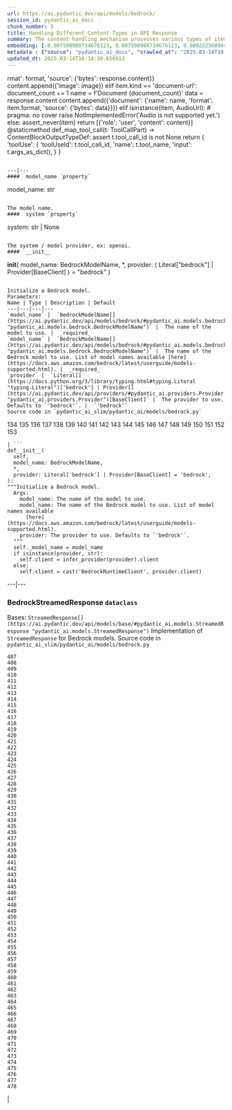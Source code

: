 ```yaml
---
url: https://ai.pydantic.dev/api/models/bedrock/
session_id: pydantic_ai_docs
chunk_number: 5
title: Handling Different Content Types in API Response
summary: The content handling mechanism processes various types of items in an API response, collecting images and documents while noting unsupported audio formats. Document names are dynamically assigned, and the output summarizes tool use with identifiers and input arguments.
embedding: [-0.007590980734676123, 0.007590980734676123, 0.009222568944096565, -0.00730750011280179, -0.003644300624728203, 0.003930930979549885, -0.01591271162033081, -0.020990164950489998, -0.0064759571105241776, -0.038074593991041183, 0.024757307022809982, -0.05699850246310234, 0.013292090967297554, -0.05689770728349686, 0.02264065109193325, 0.022124087437987328, 0.00010886442760238424, 0.02204849198460579, -0.005301087629050016, 0.030666302889585495, 0.05553700029850006, -0.01850813440978527, 0.0001711711083771661, -0.006249172613024712, 0.020398003980517387, 0.015673328191041946, -0.0021670518908649683, 0.0012803873978555202, -0.006208225153386593, -0.039057329297065735, 0.014589802362024784, -0.026987353339791298, -0.016353681683540344, -0.06188696622848511, -0.015496940352022648, -0.06113101914525032, -0.0009291864698752761, -0.007313799578696489, 0.00738939456641674, 0.013115703128278255, -0.008617810904979706, -0.05966951698064804, 0.01235975418239832, 0.052110034972429276, -0.033463310450315475, 0.010545479133725166, -0.033337321132421494, 0.04034243896603584, 0.025525854900479317, 0.030515111982822418, 0.0014174031093716621, 0.05447867512702942, -0.014035440050065517, -0.05067373439669609, 0.018898706883192062, -0.01912549138069153, -0.03623512014746666, 0.03011194057762623, -0.022401267662644386, -0.0077421702444553375, 0.014992974698543549, 0.017613595351576805, -0.030993880704045296, 0.015181961469352245, -0.024228142574429512, -0.015144163742661476, -0.06012308597564697, 0.0029434736352413893, -0.018130159005522728, 0.02483290061354637, -0.015383548103272915, 0.04077081009745598, -0.05609136447310448, -0.005197144579142332, -0.034798819571733475, -0.037797413766384125, 0.015622931532561779, 0.05674652010202408, -0.011943982914090157, -0.01917588897049427, 0.003852186491712928, 0.02397616021335125, 0.0005921595147810876, -0.04480253532528877, 0.024404531344771385, 0.013103104196488857, -0.05226122587919235, -0.027415724471211433, -0.008246135897934437, -6.432450754800811e-05, -0.03641150891780853, -0.03809979557991028, -0.04344182834029198, 0.02890242263674736, 0.04273627698421478, -0.01201957743614912, -0.003348221071064472, -0.005272739566862583, 0.018079763278365135, 0.01365746557712555, 0.0359579399228096, -0.011704599484801292, -0.02950718253850937, 0.0028883523773401976, 0.032656967639923096, -0.02264065109193325, 0.056595329195261, 0.0028285065200179815, -0.022224880754947662, -0.0392841137945652, -0.0899074524641037, 0.02655898407101631, 0.02655898407101631, -0.025740038603544235, -0.05800643190741539, -0.023472193628549576, -0.029255198314785957, 0.01944047026336193, -0.04369381070137024, -0.009695037268102169, -0.05518422648310661, 0.006784636061638594, 0.028524449095129967, -0.007502786815166473, 0.010558078065514565, 0.005902696400880814, -6.3610882534703705e-06, -0.04203072562813759, -0.06576750427484512, -0.033664897084236145, 0.009751733392477036, 0.0206499882042408, 0.01705923303961754, -0.044651344418525696, -0.03318613022565842, -0.018193155527114868, -0.04722157120704651, 0.010828959755599499, -0.021002763882279396, 0.025727439671754837, 0.0035435075405985117, 0.0003161596250720322, -0.00869340542703867, 0.02337140217423439, -0.020498797297477722, 0.030313527211546898, -0.014111034572124481, -0.025387262925505638, -0.017651392146945, 0.02005782723426819, -0.007452390156686306, 0.045785266906023026, 0.004727826453745365, -0.022930432111024857, -0.016089100390672684, -0.04815390706062317, 0.024795103818178177, 0.06486036628484726, 0.03144744783639908, -0.039712484925985336, 0.017941173166036606, 0.04759954288601875, -0.015358349308371544, 0.020549194887280464, -0.058107227087020874, -0.006797234993427992, -0.0006697229691781104, -0.01511896587908268, -0.07463729381561279, -0.021330341696739197, 0.019213685765862465, 0.04470174387097359, -0.017752185463905334, -0.029582776129245758, 0.02203589305281639, -0.013808655552566051, -0.05276519060134888, -0.03888094052672386, 0.007137411739677191, -0.03522719070315361, 0.00772327184677124, 0.0016174144111573696, -0.06430599838495255, 0.0051782457157969475, -0.0269621554762125, 0.004639632534235716, 0.004690029192715883, -0.0026867662090808153, 0.04676800221204758, 0.0031781326979398727, -0.03290895000100136, 0.0426102839410305, 0.009770631790161133, 0.011937683448195457, 0.0312962606549263, -0.01222116407006979, 0.04379460588097572, -0.040846407413482666, 0.03920851647853851, 0.03288375213742256, -0.0001568986481288448, 0.0025828233920037746, -0.0054806252010166645, -0.039989665150642395, 0.02217448316514492, -0.018344344571232796, -0.06213894858956337, 0.054781053215265274, -0.0546298623085022, 0.01398504339158535, 0.0426354855298996, -0.025740038603544235, -0.017726987600326538, -0.019138090312480927, -0.02484550140798092, 0.022892633453011513, -0.013090504333376884, -0.009272965602576733, 0.01624028943479061, 0.032732561230659485, -0.03096868097782135, 0.039662085473537445, 0.02430373802781105, 0.014627599157392979, 0.014161431230604649, -0.0024048604536801577, -0.026080215349793434, -0.07247024029493332, 0.015811918303370476, -0.01331728883087635, 0.023824971169233322, 0.016819849610328674, 0.0012567640515044332, -0.02970876730978489, -0.012964513152837753, -0.015005573630332947, 0.01717262528836727, 0.016895445063710213, 0.05488184466958046, -0.019087694585323334, -0.005439677741378546, -0.025538453832268715, -0.04067001864314079, 0.03830137848854065, 0.06798495352268219, 0.004916813690215349, 0.007792566902935505, -0.06556591391563416, -0.01611429825425148, 0.04482773318886757, 0.05689770728349686, -0.06365084648132324, 0.027718104422092438, -0.0014024415286257863, -0.02058699168264866, 0.0049609108828008175, 0.004381350241601467, -0.02316981554031372, -0.03575635328888893, -0.025878630578517914, -0.03608393296599388, 0.009802129119634628, -0.07272222638130188, -0.03361450135707855, -0.005061703734099865, -0.030464716255664825, -0.012769226916134357, -0.014526806771755219, -0.0016709606861695647, -0.03429485484957695, 0.020221617072820663, 0.037923406809568405, 0.02383757010102272, -0.04576006904244423, -0.01791597530245781, 0.019957035779953003, 0.010696668177843094, 0.006457058247178793, 0.012397551909089088, 0.007880761288106441, 0.02442972920835018, 0.011068343184888363, 0.014627599157392979, 0.039057329297065735, -0.04885945841670036, 0.008239836432039738, -0.024454927071928978, 0.022476863116025925, -0.018432538956403732, -0.003075764514505863, 0.04366861283779144, 0.007446090690791607, 0.019163290038704872, -0.024870699271559715, 0.0049924086779356, -0.043315839022397995, 0.03202700987458229, -0.01685764640569687, 0.013115703128278255, 0.01872231997549534, 0.026281801983714104, 0.017097029834985733, 0.007338997907936573, 0.020070428028702736, -0.010709267109632492, -0.0020394856110215187, 0.024555720388889313, -0.025614047423005104, 0.03255617246031761, -0.023346202448010445, -0.007345297373831272, 0.00855481531471014, -0.03270736336708069, -0.03023793175816536, -0.009814728982746601, -0.0006535802967846394, 0.042459096759557724, -0.012731429189443588, 0.022678449749946594, 0.005439677741378546, -0.04450015723705292, -0.03547917306423187, 0.01685764640569687, -0.013392884284257889, 0.019402673467993736, 0.029204802587628365, 0.01111873984336853, -0.018230952322483063, -0.051454879343509674, -0.04548288881778717, 0.007918558083474636, -0.036008335649967194, -0.009965918026864529, 0.002217448316514492, 0.04276147484779358, -0.031145069748163223, 0.011566008441150188, -0.0033891682978719473, -0.006721640471369028, 0.04255988821387291, -0.027718104422092438, -0.03741944208741188, -0.03943530097603798, 0.02277924120426178, -0.033463310450315475, 0.023258009925484657, 0.001258338917978108, 0.059266347438097, -0.029280398041009903, 0.03056550957262516, 0.018495535477995872, -0.015761522576212883, 0.019087694585323334, 0.009846226312220097, -0.03442084416747093, -0.02197289653122425, 0.036260318011045456, -0.02776850014925003, -0.01678205281496048, 0.0078114657662808895, -0.04966580122709274, 0.07146231085062027, -0.02337140217423439, -0.019604258239269257, -0.009014683775603771, 0.030313527211546898, -0.010999048128724098, -0.014602401293814182, -0.0312962606549263, -0.026256604120135307, -0.0011189609067514539, 0.040922001004219055, -0.03237978368997574, -0.031019078567624092, -0.01477878913283348, -0.032808154821395874, 0.01418663002550602, 0.025651846081018448, -0.013455879874527454, -0.0023465894628316164, 0.03744463995099068, 0.02756691537797451, 0.04734756052494049, -0.016429277136921883, 0.006734239403158426, 0.022010695189237595, 0.003134035738185048, 0.010003715753555298, -0.041854336857795715, 0.017008837312459946, 0.028121275827288628, -0.008951687254011631, -0.012699930928647518, -0.012580239214003086, 0.04399619251489639, 0.019692452624440193, 0.02385016903281212, 0.012788125313818455, 0.04162755236029625, 0.019553862512111664, 0.005241241306066513, 0.0038773848209530115, 0.04407178610563278, 0.00353090837597847, 0.0003653750172816217, 0.018621526658535004, 0.04893505200743675, 0.01712222956120968, -0.022728845477104187, -0.012756627053022385, 0.03308533877134323, -0.04487812891602516, 0.020486198365688324, -0.009241468273103237, 0.016215091571211815, -0.035201992839574814, 0.022275276482105255, -0.006057035643607378, -0.020083026960492134, 0.0412999764084816, -0.0003175376623403281, -0.08375906944274902, -0.014841784723103046, -0.02671017311513424, -0.03535318374633789, 0.059568725526332855, 0.016404077410697937, -0.060778241604566574, 0.02809607796370983, -0.045457690954208374, 0.05006897449493408, -0.01957906037569046, 0.08229757100343704, -0.012233763001859188, 0.04009045660495758, 0.0001769785158103332, -0.07564522325992584, 0.01498037576675415, -0.014829185791313648, -0.0019103443482890725, 0.027592113241553307, -0.0024710060097277164, -0.032203398644924164, 0.012586538679897785, -0.056242551654577255, -0.028222069144248962, 0.02877643145620823, -0.004255359061062336, -0.028121275827288628, -0.05513383075594902, 0.020259413868188858, -0.023081621155142784, -0.005008157342672348, -0.0001686119067016989, -0.009449353441596031, -0.019818443804979324, 0.03668868914246559, 0.030489914119243622, -0.006157828960567713, -0.03437044844031334, -0.008668207563459873, -0.013720461167395115, -0.0032820755150169134, 0.003348221071064472, -0.006107432302087545, -0.03442084416747093, 0.0030978131107985973, 0.0346476286649704, 0.013695263303816319, -0.049388621002435684, 0.030212733894586563, 0.029733967036008835, -0.010772263631224632, 0.00033446773886680603, 0.004003376234322786, -0.03620992228388786, -0.003760842839255929, -0.0053514838218688965, -0.011446316726505756, 0.04782632738351822, 0.02251465991139412, -0.04974139854311943, -0.027818897739052773, 0.021607521921396255, -0.012655834667384624, 0.09363679587841034, -0.04230790585279465, -0.02198549546301365, -0.004916813690215349, 0.015635531395673752, -0.0276425089687109, 0.021229548379778862, 0.03248057886958122, -0.013796056620776653, 0.019352275878190994, -0.03142224997282028, -0.027062948793172836, 0.0009606842650100589, -0.013115703128278255, -0.036134328693151474, -0.00427740765735507, 0.0038962834514677525, -0.005316836293786764, 0.027188939973711967, 0.024089552462100983, -0.008674507029354572, -0.0077421702444553375, 0.044197775423526764, -0.042459096759557724, 0.03709186241030693, -0.027415724471211433, 0.023094220086932182, 0.031145069748163223, 0.04843108728528023, 0.01218966580927372, 0.03023793175816536, 0.010665170848369598, 0.010136006399989128, -0.03424445912241936, 0.005033355671912432, -0.006145229563117027, 0.0025969974230974913, -0.008082346990704536, -0.029003215953707695, -0.026785768568515778, -0.0012488896027207375, -0.027012553066015244, -0.030716698616743088, 0.0057672555558383465, -0.01477878913283348, 0.031523045152425766, 0.0028773280791938305, -0.0024584068451076746, -0.0006669668946415186, -0.014375616796314716, -0.008888691663742065, -0.003313573310151696, -0.01252354308962822, 0.02138073742389679, -0.02170831523835659, -0.02271624654531479, 0.026004621759057045, -0.04916183650493622, 0.007773668505251408, 0.005571968853473663, 0.03222859650850296, 0.00020729519019369036, -0.05427708849310875, 0.004022275097668171, 0.00995961856096983, 0.029078811407089233, -0.002299342770129442, 0.017021436244249344, -0.09111696481704712, 0.01288891863077879, 0.0379486046731472, -0.019352275878190994, -0.001222116407006979, -0.023950962349772453, 0.005975141189992428, 0.018432538956403732, 0.011150237172842026, 0.03177502751350403, 0.03484921529889107, -0.03164903447031975, 0.04482773318886757, 0.02975916489958763, -0.008983185514807701, -0.030489914119243622, -0.0263069998472929, -0.002748186932876706, -0.0024584068451076746, -0.01511896587908268, 0.0003429327916819602, 0.012435349635779858, 0.004321504384279251, 0.002806458156555891, -0.013544073328375816, -0.020498797297477722, 0.008838295936584473, -0.029406389221549034, -0.03149784728884697, 0.006463357713073492, -0.005571968853473663, -0.07317579537630081, 0.003826988162472844, -0.002711964538320899, -0.010854157619178295, 0.025349466130137444, -0.004488443024456501, 0.009367459453642368, -0.01111873984336853, 0.02744092233479023, 0.013279492035508156, -0.024089552462100983, -0.04681839793920517, 0.04082120954990387, 0.00902098324149847, -0.06919446587562561, 0.024064354598522186, 0.03855336457490921, -0.0036159525625407696, -0.023283207789063454, 0.05286598578095436, -0.00835322868078947, -0.01271883025765419, -0.0018646724056452513, 0.006016088649630547, -0.06355005502700806, 0.03003634512424469, 0.010161205194890499, -0.004800271708518267, 0.01268733199685812, -0.014552004635334015, -0.00033604263444431126, -0.01705923303961754, -0.03356410562992096, -0.014564603567123413, 0.03835177794098854, -0.03804939612746239, -0.016693858429789543, 0.014048038981854916, 0.034874413162469864, 0.0011039994424208999, -0.028650440275669098, 0.001211092108860612, -0.011307726614177227, 0.013770857825875282, -0.025853430852293968, 0.0719662755727768, 0.0011638454161584377, -0.004176614340394735, 0.04482773318886757, 0.009424155578017235, -0.036865077912807465, 0.03603353351354599, 0.04707038030028343, -0.0003939199377782643, 0.0014567753532901406, -0.044122181832790375, 0.02358558587729931, 0.05140448361635208, 0.020347608253359795, -0.020360207185149193, -0.0089894849807024, -0.016794651746749878, -0.01251724362373352, 0.03505080193281174, 0.00802565086632967, -0.005427078809589148, 0.038855742663145065, -0.039712484925985336, -0.0044096983037889, -0.010161205194890499, 0.02537466399371624, -0.004869566764682531, -0.014728392474353313, 0.0004248271870892495, 0.0030363923870027065, 0.027264535427093506, -0.04815390706062317, 0.012693631462752819, -0.012246361933648586, -0.0060601853765547276, 0.004078971222043037, 0.0352775864303112, 0.02938118949532509, 0.013254293240606785, 0.0050806025974452496, 0.02683616429567337, 0.019226284697651863, 0.023749375715851784, 0.0412999764084816, 0.01878531463444233, 0.015635531395673752, -0.007899659685790539, 0.011150237172842026, -0.009058780036866665, -0.009884024038910866, 0.055033035576343536, 0.009947019629180431, 0.013128302060067654, -0.04641522467136383, -0.021859504282474518, 0.02158232405781746, -0.06067745015025139, 0.022098887711763382, 0.009109176695346832, -0.0009843077277764678, 0.02643299289047718, -0.016353681683540344, -0.03560516610741615, -0.008409924805164337, 0.001254401751793921, 0.025185678154230118, -0.0015166212106123567, -0.05246281251311302, -0.007187808398157358, -0.00160717754624784, -0.08965546637773514, -0.008164241909980774, -0.028877224773168564, -0.01578672043979168, -0.01810496114194393, -0.0004586873692460358, -0.007124812807887793, -0.03235458582639694, 0.012466846965253353, 0.0279700867831707, -0.026206208392977715, 0.0013126727426424623, 0.008397325873374939, -0.026987353339791298, 0.04908624291419983, -0.005222342908382416, 0.027869293466210365, 0.03157344087958336, 0.04689399152994156, 0.002938749035820365, 0.014866983518004417, 0.0008535915985703468, -0.0009008384076878428, -0.008643008768558502, -0.028600044548511505, 0.004620734136551619, -0.01412363350391388, 0.011912485584616661, 0.027667706832289696, -0.010167504660785198, 0.002396986121311784, -0.019478267058730125, -0.026357397437095642, -0.006375163793563843, -0.012813323177397251, -0.01111873984336853, -0.012296758592128754, -0.04513011500239372, 0.02264065109193325, -0.010217901319265366, 0.029733967036008835, -0.02703775092959404, 0.0034049171954393387, 0.005099500995129347, -0.012063674628734589, 0.0032285291235893965, 0.0031749827321618795, -0.028952820226550102, 0.015257555991411209, -0.035529568791389465, -0.010217901319265366, -0.016139496117830276, 0.00912177562713623, 0.004844368435442448, -0.022023294121026993, 0.011427418328821659, -0.0062428731471300125, 0.005086902063339949, 0.02117915078997612, -0.05095091462135315, 0.011043144389986992, -0.004554588347673416, -0.024694310501217842, -0.0009622591896913946, 0.0021072058007121086, -0.03709186241030693, -0.02005782723426819, -0.029330793768167496, 0.0016599365044385195, 0.033967275172472, -0.003486811416223645, -0.014677995815873146, 0.01188728678971529, -0.003398617496713996, 0.0386289581656456, 0.05200924351811409, -0.030741896480321884, 0.020738180726766586, 0.01058957539498806, -0.011975481174886227, -0.05153047665953636, -0.0025922725908458233, 0.01918848790228367, 0.014640199020504951, 0.01658046618103981, 0.008038249798119068, 0.008699704892933369, -0.010249398648738861, -0.012706231325864792, -0.04024164751172066, -0.0008142192964442074, -0.05508343130350113, 0.007761069107800722, 0.0026080217212438583, 0.00019193999469280243, 0.013972444459795952, -0.01288891863077879, 0.0196420568972826, -0.0832551047205925, -0.005748356692492962, 0.023283207789063454, 0.0028568545822054148, 0.03530278429389, 0.004872716497629881, 0.004630183335393667, 0.02330840565264225, 0.015874914824962616, -0.0312962606549263, -0.0020788577385246754, 0.02243906445801258, 0.019364874809980392, -1.8271211956744082e-05, 0.02784409560263157, -0.012246361933648586, 0.006057035643607378, -0.0030789144802838564, 0.0366130955517292, 0.00692322663962841, -0.017815181985497475, 0.03895653411746025, -0.0021906751208007336, 0.007565782405436039, -0.02877643145620823, -0.016101699322462082, 0.007150011137127876, 0.000804769981186837, 0.03789820894598961, 0.002896226942539215, 0.029607973992824554, 0.019276682287454605, 0.008069748058915138, 0.020549194887280464, -0.027062948793172836, 0.026760568842291832, 0.031523045152425766, 0.0019386924104765058, 0.05281558632850647, -0.006116881500929594, -0.0036631994880735874, -0.0051939948461949825, 0.011786493472754955, 0.0006272008758969605, 0.004819170571863651, -0.0012622762005776167, -0.020939767360687256, 0.0076980735175311565, -0.028877224773168564, 0.0179789699614048, -0.010129706934094429, 0.00822723750025034, -0.027340130880475044, 0.027415724471211433, 0.03137185424566269, 0.06339886039495468, -0.06450758874416351, -0.024467526003718376, -0.0173238143324852, 0.021531926468014717, 0.017676591873168945, 0.01062107365578413, 0.01011710800230503, -0.018747517839074135, -0.0006016088300384581, -0.011578608304262161, 0.002145003294572234, -0.01970505155622959, -0.03714225813746452, 0.022527258843183517, -0.008378426544368267, -0.03177502751350403, -0.029003215953707695, 0.0073515973053872585, -0.005140448454767466, -0.010772263631224632, 0.009102877229452133, 0.024984091520309448, 0.02117915078997612, -0.008976886048913002, 0.05649453401565552, 0.006696442142128944, 0.032606568187475204, -0.007074416149407625, -0.049388621002435684, -0.005027056206017733, 0.012750327587127686, -0.0023576137609779835, 0.0035876045003533363, 0.018596328794956207, 0.01670645736157894, 0.033337321132421494, -0.0037167458795011044, -0.03736904263496399, -0.04787672683596611, -0.00722560565918684, 0.003439564723521471, -0.02150672860443592, 0.02411475032567978, -0.0014819736825302243, 0.013896849937736988, 0.019692452624440193, -0.048456285148859024, 0.018797913566231728, -0.0013693688670173287, -0.005335735157132149, 0.009128076024353504, 0.011377021670341492, 0.0044317469000816345, -0.013229095377027988, 0.03449644148349762, 0.037646226584911346, 0.004916813690215349, -0.01094865147024393, -0.03182542324066162, -0.00780516630038619, 0.08154162019491196, -0.010734465904533863, -0.025752639397978783, 0.02458091825246811, -0.018407341092824936, 0.03174982964992523, 0.029179604724049568, -0.009506049565970898, -0.005984590854495764, 0.002104056067764759, 0.01578672043979168, 0.013304689899086952, -0.025021888315677643, -0.022136686369776726, 0.024454927071928978, 0.020927168428897858, -0.02784409560263157, 0.010551778599619865, -0.013418082147836685, -0.005452277138829231, 0.013934646733105183, -0.025929026305675507, -0.05578898265957832, -0.05578898265957832, 0.00011132520012324676, -0.012095172889530659, 0.026483388617634773, -0.00011358910705894232, -0.04230790585279465, 0.029784362763166428, 0.02136813849210739, -0.023925762623548508, -0.020927168428897858, -0.006564151030033827, 0.019075095653533936, -0.029255198314785957, -0.019654655829072, 0.005720008630305529, -0.007483887951821089, 0.01532055251300335, -0.010772263631224632, -0.020259413868188858, 0.00935486052185297, 0.014992974698543549, 0.0047026281245052814, 0.019818443804979324, -0.020360207185149193, -0.013670065440237522, 0.014325220137834549, -0.012240062467753887, 0.011528211645781994, -0.009688736870884895, -0.016945840790867805, 0.009890323504805565, -0.027466122061014175, -0.002067833673208952, 0.05387391522526741, 0.027188939973711967, 0.011521912179887295, 0.03361450135707855, -0.015496940352022648, -0.017260819673538208, 0.0031513595022261143, 0.03744463995099068, 0.016530068591237068, 0.02910400927066803, 0.009518648497760296, 0.015748923644423485, 0.03774701803922653, 0.004375050775706768, -0.011263629421591759, 0.021279944106936455, -0.007540584076195955, 0.017223022878170013, 0.005691660568118095, 0.03711706027388573, 0.015345750376582146, 0.006318467669188976, -0.022552456706762314, -0.019390074536204338, 0.06667464226484299, 0.009405256249010563, -0.007496487349271774, -0.00022402842296287417, 0.03237978368997574, 0.031069474294781685, -0.00017953771748580039, -0.021027961745858192, -0.018495535477995872, 0.04722157120704651, -0.005175095982849598, 0.038326580077409744, -0.010810060426592827, 0.015748923644423485, -0.013342487625777721, -0.037999000400304794, -0.015459142625331879, 0.014766190201044083, -0.03255617246031761, -0.011408519931137562, -0.014035440050065517, 0.00747758848592639, -0.037923406809568405, -0.04674280434846878, -0.01382125448435545, -0.02744092233479023, -0.007905959151685238, 1.4543145880452357e-05, -0.010684069246053696, -0.020347608253359795, -0.011484114453196526, 0.03827618062496185, 0.04014085605740547, -0.010999048128724098, 0.003773442003875971, -0.0086619071662426, -0.02358558587729931, 0.021884704008698463, 0.041199181228876114, -0.002861579181626439, -0.008315430954098701, -0.03442084416747093, 0.006274370942264795, 0.004793972242623568, -0.002671017311513424, 0.0213177427649498, 0.008176840841770172, -0.0599215030670166, 0.010211601853370667, 0.036386311054229736, 0.027415724471211433, 0.022350871935486794, 0.02736532874405384, -0.006772036664187908, 0.006362564861774445, 0.02383757010102272, 0.02789449132978916, -0.03225379437208176, 0.02270364761352539, -0.02416514791548252, 0.004812870640307665, 0.01617729291319847, 0.018533332273364067, 0.008006752468645573, 0.009065079502761364, 0.06113101914525032, 0.001990663819015026, 0.02837326005101204, -0.002373362658545375, -0.01804196648299694, -0.012863719835877419, 0.004063222091645002, 0.01651746965944767, 0.05800643190741539, -0.02371157892048359, 0.00835952814668417, 0.0053073870949447155, 0.011332924477756023, 0.022464264184236526, 0.011175435967743397, -0.007194107864052057, -0.017600996419787407, 0.008737502619624138, -0.010507681407034397, -0.008517017588019371, -0.008328030817210674, -0.0039718784391880035, -0.013468478806316853, 0.0279700867831707, -0.007433491759002209, -0.012901517562568188, -0.04742315784096718, -0.0001673322985880077, 0.024807702749967575, 0.021191749721765518, 0.01704663410782814, -0.005946793127804995, -0.004466394428163767, 0.029255198314785957, 0.008479219861328602, 0.0065137543715536594, 0.014929979108273983, 0.03371529281139374, -0.020864173769950867, -0.013367685489356518, -0.003990776836872101, -0.022086288779973984, 0.019881440326571465, -0.01991923712193966, 0.015799319371581078, -0.0030442667193710804, -0.05654493346810341, -0.01532055251300335, 0.018949104472994804, -0.025929026305675507, -0.007433491759002209, -0.00046459323493763804, -0.023056423291563988, -0.0064161112532019615, 0.011830590665340424, -0.00350571027956903, -0.01145891658961773, 0.005061703734099865, -0.02511008270084858, -0.007666575722396374, 0.044197775423526764, -0.005477475468069315, 0.013922047801315784, 0.04520570859313011, -0.006132630631327629, -0.02136813849210739, 0.006696442142128944, -0.006772036664187908, 0.009632040746510029, 0.002420609351247549, -0.022136686369776726, 0.009506049565970898, 0.028121275827288628, -0.027743302285671234, -0.0013725185999646783, -0.055637795478105545, -0.004560887813568115, -0.025929026305675507, -0.008378426544368267, 0.003154509235173464, -0.021557126194238663, -0.03210260346531868, 0.020398003980517387, -0.03122066520154476, -0.0011937683448195457, 0.014640199020504951, 0.01094865147024393, 0.011477814987301826, -0.009884024038910866, 0.06612027436494827, 0.0023292656987905502, -0.006828732788562775, -0.005893246736377478, 0.01944047026336193, 0.00208043260499835, -0.002568649360910058, 0.013266892172396183, -0.011912485584616661, -0.008611511439085007, -0.029582776129245758, 0.025210876017808914, -0.005033355671912432, 0.002198549685999751, 0.03207740560173988, -0.014274823479354382, 0.028852026909589767, -0.013783457688987255, 0.03842737153172493, 0.023295806720852852, 0.02975916489958763, 0.028952820226550102, -0.006167278159409761, -0.03484921529889107, 0.001847348641604185, 0.00041537784272804856, 0.0025497504975646734, -0.023472193628549576, 0.05982070788741112, 0.0472971647977829, 0.003285225247964263, -0.021557126194238663, -0.004101019352674484, 0.027592113241553307, -0.01944047026336193, -0.0029182753060013056, 0.01481658685952425, -0.023094220086932182, 0.007779967971146107, -0.014325220137834549, 0.03782261162996292, -0.004441196098923683, -0.02478250488638878, -0.018268750980496407, -0.021191749721765518, 0.03311053663492203, -0.00667754327878356, -0.029204802587628365, 0.01658046618103981, 0.007546884007751942, -0.015522138215601444, 0.006835032720118761, -0.010350191965699196, 0.0026977905072271824, -0.02424074150621891, -0.008094945922493935, 0.0005736544844694436, 0.02010822482407093, 0.01804196648299694, 0.019364874809980392, -0.03762102499604225, 0.010860457085072994, 0.003930930979549885, 0.012132969684898853, -0.02211148850619793, -0.03683988004922867, 0.005568819120526314, -0.037192657589912415, -0.002497779205441475, 0.01398504339158535, 0.0003149784461129457, 0.03537838160991669, 0.014665396884083748, -0.016366280615329742, -0.03096868097782135, -0.014048038981854916, 0.0032915249466896057, -0.033261723816394806, 0.01564813032746315, 0.03144744783639908, -0.002735588001087308, -0.016555268317461014, -0.029885156080126762, 0.025954224169254303, -0.05740167200565338, 0.01738681085407734, 0.006664944346994162, -0.02655898407101631, -0.005121549591422081, 0.012208565138280392, 0.042660683393478394, 0.015358349308371544, -0.009814728982746601, 0.020889371633529663, 0.029330793768167496, 0.02104056067764759, -0.02189730294048786, -0.0011819566134363413, 0.000963046622928232, 0.004283707123249769, 0.024190345779061317, 0.007150011137127876, -0.019604258239269257, 0.040266845375299454, -0.04601205140352249, 0.01810496114194393, -0.0010732890805229545, -0.048179104924201965, 0.007540584076195955, 0.031145069748163223, 0.004438046365976334, 0.00785556249320507, -0.0011142363073304296, 0.006847631651908159, 0.023006025701761246, 0.012032177299261093, -0.014715793542563915, 0.04074561223387718, -0.015307952649891376, -0.057099293917417526, 0.02975916489958763, -0.0017434057081118226, 0.019201086834073067, -0.025828232988715172, 0.015761522576212883, 0.01852073334157467, 0.002045785076916218, -0.016013504937291145, -0.003921481780707836, 0.009058780036866665, 0.012372354045510292, 0.0033167230430990458, 0.017412008717656136, -0.045659277588129044, -0.01984364353120327, 0.028020484372973442, -0.01335508655756712, -0.02330840565264225, -0.01978064700961113, 0.01639147847890854, -0.02316981554031372, 0.005102651193737984, 0.007420892361551523, 0.021960297599434853, 0.005965691991150379, 9.94150741462363e-06, -0.009877724573016167, -0.016000906005501747, -0.02125474624335766, 0.028751233592629433, -0.0031970313284546137, -0.003685247851535678, 0.0011268354719504714, 0.00241430988535285, 0.025122681632637978, -0.03855336457490921, 0.02844885364174843, -0.03943530097603798, -0.031523045152425766, -0.019553862512111664, 0.005055404268205166, 0.015597732737660408, 0.0005783792003057897, -0.02324540913105011, -0.010161205194890499, 0.024152547121047974, 0.014766190201044083, -0.01111873984336853, 0.013443280942738056, 0.012466846965253353, -0.027390526607632637, 0.004986108746379614, -0.012145569548010826, 0.03389168158173561, 0.005937343928962946, -0.032455381006002426, -0.0006787785678170621, 0.0040695215575397015, -0.006797234993427992, 0.007345297373831272, -0.0016315884422510862, 0.010104509070515633, -0.006353115662932396, -0.00706181675195694, 0.008246135897934437, 0.026584181934595108, 0.021809108555316925, -0.019276682287454605, -0.013090504333376884, -0.033664897084236145, 0.020473599433898926, 0.009934420697391033, -0.012328256852924824, 0.01785297878086567, 0.014803986996412277, -0.00048664171481505036, 0.013594469986855984, 0.018495535477995872, 0.012712530791759491, -0.0069358255714178085, 0.005587717983871698, -0.008000453002750874, 0.03555476665496826, 0.01238495297729969, 0.00785556249320507, -0.026987353339791298, -0.0068224333226680756, 0.025601448491215706, 0.0019071944989264011, 0.0018032516818493605, -0.039586491882801056, -0.009751733392477036, 0.0048475186340510845, 0.01321649644523859, 0.033942077308893204, 0.0173112154006958, -0.009600543417036533, 0.0023465894628316164, 0.0015835541998967528, -0.012800724245607853, 0.011981780640780926, 0.017487604171037674, 0.01704663410782814, -0.016303284093737602, 0.004337253514677286, 0.00027836221852339804, 0.0024536822456866503, -0.021796509623527527, 0.00049333501374349, 0.03023793175816536, 0.0346224308013916, -0.039309311658144, 0.015559935942292213, -0.013455879874527454, -0.009808429516851902, -0.031321458518505096, 0.006397212389856577, 0.003644300624728203, 0.05911515653133392, -0.02425334043800831, -0.01959165930747986, 0.03547917306423187, -0.019742850214242935, -0.032530974596738815, -0.016303284093737602, -0.0004807358782272786, 0.008271334692835808, -0.0037041467148810625, -0.019730251282453537, 0.035529568791389465, 0.028222069144248962, 0.036386311054229736, 0.008762700483202934, -0.019390074536204338, 0.004630183335393667, -0.024656513705849648, -0.009474552236497402, -0.00747758848592639, 0.020826375111937523, 0.03696587309241295, -0.01045728474855423, -0.0008748526452109218, 0.01351887546479702, -0.01029349584132433, 0.009890323504805565, 0.015257555991411209, -0.007055517286062241, -0.01771438866853714, -0.031800225377082825, -0.03192621469497681, 0.02857484482228756, -0.01704663410782814, -0.01142111886292696, -0.005231792107224464, 0.009896622970700264, 0.02130514197051525, -0.021330341696739197, -0.022275276482105255, 0.009865125641226768, -0.04054402559995651, 0.005776704754680395, -0.027289733290672302, 0.006992521695792675, -0.03144744783639908, 0.03278295695781708, 0.04782632738351822, -0.02844885364174843, 0.016744254156947136, -0.015433944761753082, -0.011931383982300758, 0.019818443804979324, 0.009997416287660599, -0.003426965558901429, -0.004693178925663233, 0.014085836708545685, -0.00764137739315629, -0.01970505155622959, -0.02910400927066803, -0.02311941795051098, 0.009638341143727303, -0.032808154821395874, -0.01925148256123066, 0.020259413868188858, 0.014010242186486721, -0.008762700483202934, 0.032001812011003494, 0.012076273560523987, 0.03449644148349762, -0.05412589758634567, 0.0034143663942813873, 0.001752855139784515, -0.0045797866769135, 0.004019124899059534, -0.007118512876331806, 0.02111615613102913, -0.004904214758425951, -0.0064003621228039265, 0.011685701087117195, 0.018936505541205406, 0.012699930928647518, -0.010167504660785198, -0.010299795307219028, 0.026684975251555443, 0.020486198365688324, 0.025122681632637978, -0.01872231997549534, -0.00806344859302044, -0.015370948240160942, 0.03620992228388786, 0.019730251282453537, -0.01235345471650362, 0.002352889161556959, 0.013405483216047287, 0.015736322849988937, 0.0006063335458748043, -0.027390526607632637, -0.01884831115603447, 0.015799319371581078, 0.01335508655756712, 0.0015205584932118654, 0.013090504333376884, -0.022678449749946594, 0.005452277138829231, -0.013178698718547821, 0.0083217304199934, 0.018356943503022194, -0.012649535201489925, 0.011345524340867996, 0.013644866645336151, -0.02125474624335766, -0.0009047756320796907, 0.02070038393139839, 0.042660683393478394, -0.027516517788171768, -0.011736096814274788, 0.019541263580322266, -0.006753138266503811, 0.010501381941139698, -0.03724305331707001, 0.007679174654185772, 0.0017607295885682106, 0.0011795943137258291, -0.03109467402100563, 0.01911289244890213, -0.03578155115246773, 0.01658046618103981, 0.007534284610301256, 0.010211601853370667, 0.02217448316514492, -0.021405935287475586, -0.008674507029354572, 0.019201086834073067, 0.038452569395303726, -0.018394742161035538, -0.006715340539813042, -0.031271062791347504, -0.02091456949710846, -0.009140674956142902, 0.024656513705849648, -0.001853648223914206, 0.012366054579615593, -0.017487604171037674, 0.0001631982158869505, -0.0051782457157969475, -0.027390526607632637, -0.002974971430376172, 0.011566008441150188, -0.010142305865883827, -0.0009378483518958092]
metadata : {"source": "pydantic_ai_docs", "crawled_at": "2025-03-14T10:14:39.656913", "url_path": "/api/models/bedrock/", "chunk_size": 4009}
updated_dt: 2025-03-14T10:14:39.656913
---
```

rmat': format, 'source': {'bytes': response.content}}
            content.append({'image': image})
          elif item.kind == 'document-url':
            document_count += 1
            name = f'Document {document_count}'
            data = response.content
            content.append({'document': {'name': name, 'format': item.format, 'source': {'bytes': data}}})
        elif isinstance(item, AudioUrl): # pragma: no cover
          raise NotImplementedError('Audio is not supported yet.')
        else:
          assert_never(item)
    return [{'role': 'user', 'content': content}]
  @staticmethod
  def_map_tool_call(t: ToolCallPart) -> ContentBlockOutputTypeDef:
    assert t.tool_call_id is not None
    return {
      'toolUse': {
        'toolUseId': t.tool_call_id,
        'name': t.tool_name,
        'input': t.args_as_dict(),
      }
    }

```
  
---|---  
####  model_name `property`
```
model_name: str[](https://docs.python.org/3/library/stdtypes.html#str)

```

The model name.
####  system `property`
```
system: str[](https://docs.python.org/3/library/stdtypes.html#str) | None

```

The system / model provider, ex: openai.
####  __init__
```
__init__(
  model_name: BedrockModelName[](https://ai.pydantic.dev/api/models/bedrock/#pydantic_ai.models.bedrock.BedrockModelName "pydantic_ai.models.bedrock.BedrockModelName"),
  *,
  provider: (
    Literal[](https://docs.python.org/3/library/typing.html#typing.Literal "typing.Literal")["bedrock"] | Provider[](https://ai.pydantic.dev/api/providers/#pydantic_ai.providers.Provider "pydantic_ai.providers.Provider")[BaseClient]
  ) = "bedrock"
)

```

Initialize a Bedrock model.
Parameters:
Name | Type | Description | Default  
---|---|---|---  
`model_name` |  `BedrockModelName[](https://ai.pydantic.dev/api/models/bedrock/#pydantic_ai.models.bedrock.BedrockModelName "pydantic_ai.models.bedrock.BedrockModelName")` |  The name of the model to use. |  _required_  
`model_name` |  `BedrockModelName[](https://ai.pydantic.dev/api/models/bedrock/#pydantic_ai.models.bedrock.BedrockModelName "pydantic_ai.models.bedrock.BedrockModelName")` |  The name of the Bedrock model to use. List of model names available [here](https://docs.aws.amazon.com/bedrock/latest/userguide/models-supported.html). |  _required_  
`provider` |  `Literal[](https://docs.python.org/3/library/typing.html#typing.Literal "typing.Literal")['bedrock'] | Provider[](https://ai.pydantic.dev/api/providers/#pydantic_ai.providers.Provider "pydantic_ai.providers.Provider")[BaseClient]` |  The provider to use. Defaults to `'bedrock'`. |  `'bedrock'`  
Source code in `pydantic_ai_slim/pydantic_ai/models/bedrock.py`
```
134
135
136
137
138
139
140
141
142
143
144
145
146
147
148
149
150
151
152
153
```
| ```
def__init__(
  self,
  model_name: BedrockModelName,
  *,
  provider: Literal['bedrock'] | Provider[BaseClient] = 'bedrock',
):
"""Initialize a Bedrock model.
  Args:
    model_name: The name of the model to use.
    model_name: The name of the Bedrock model to use. List of model names available
      [here](https://docs.aws.amazon.com/bedrock/latest/userguide/models-supported.html).
    provider: The provider to use. Defaults to `'bedrock'`.
  """
  self._model_name = model_name
  if isinstance(provider, str):
    self.client = infer_provider(provider).client
  else:
    self.client = cast('BedrockRuntimeClient', provider.client)

```
  
---|---  
###  BedrockStreamedResponse `dataclass`
Bases: `StreamedResponse[](https://ai.pydantic.dev/api/models/base/#pydantic_ai.models.StreamedResponse "pydantic_ai.models.StreamedResponse")`
Implementation of `StreamedResponse` for Bedrock models.
Source code in `pydantic_ai_slim/pydantic_ai/models/bedrock.py`
```
407
408
409
410
411
412
413
414
415
416
417
418
419
420
421
422
423
424
425
426
427
428
429
430
431
432
433
434
435
436
437
438
439
440
441
442
443
444
445
446
447
448
449
450
451
452
453
454
455
456
457
458
459
460
461
462
463
464
465
466
467
468
469
470
471
472
473
474
475
476
477
478
```
|